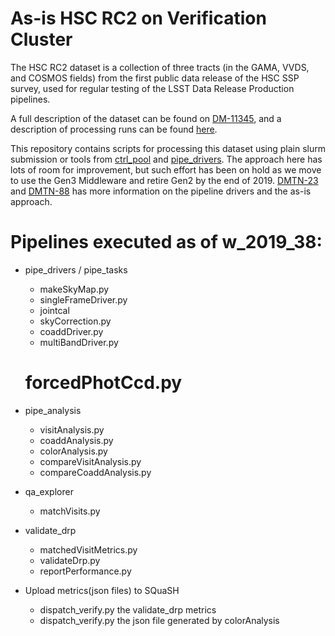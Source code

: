 As-is HSC RC2 on Verification Cluster
=====================================

The HSC RC2 dataset is a collection of three tracts (in the GAMA,
VVDS, and COSMOS fields) from the first public data release of the HSC
SSP survey, used for regular testing of the LSST Data Release
Production pipelines.

A full description of the dataset can be found on
[DM-11345](https://jira.lsstcorp.org/browse/DM-11345), and a description of
processing runs can be found
[here](https://confluence.lsstcorp.org/display/DM/Reprocessing+of+the+HSC+RC2+dataset).

This repository contains scripts for processing this dataset using plain slurm submission
or tools from [ctrl\_pool](https://github.com/lsst/ctrl_pool) and
[pipe\_drivers](https://github.com/lsst/pipe_drivers).
The approach here has lots of room for improvement, but such effort has been on hold
as we move to use the Gen3 Middleware and retire Gen2 by the end of 2019.
[DMTN-23](https://dmtn-023.lsst.io/) and [DMTN-88](https://dmtn-088.lsst.io/) has
more information on the pipeline drivers and the as-is approach.


# Pipelines executed as of w\_2019\_38:
* pipe\_drivers / pipe\_tasks
  * makeSkyMap.py
  * singleFrameDriver.py
  * jointcal
  * skyCorrection.py
  * coaddDriver.py
  * multiBandDriver.py
  # forcedPhotCcd.py

* pipe\_analysis
  * visitAnalysis.py
  * coaddAnalysis.py
  * colorAnalysis.py
  * compareVisitAnalysis.py
  * compareCoaddAnalysis.py

* qa\_explorer
  *  matchVisits.py

* validate\_drp
  * matchedVisitMetrics.py
  * validateDrp.py
  * reportPerformance.py

* Upload metrics(json files) to SQuaSH
  * dispatch\_verify.py the validate\_drp metrics
  * dispatch\_verify.py the json file generated by colorAnalysis
